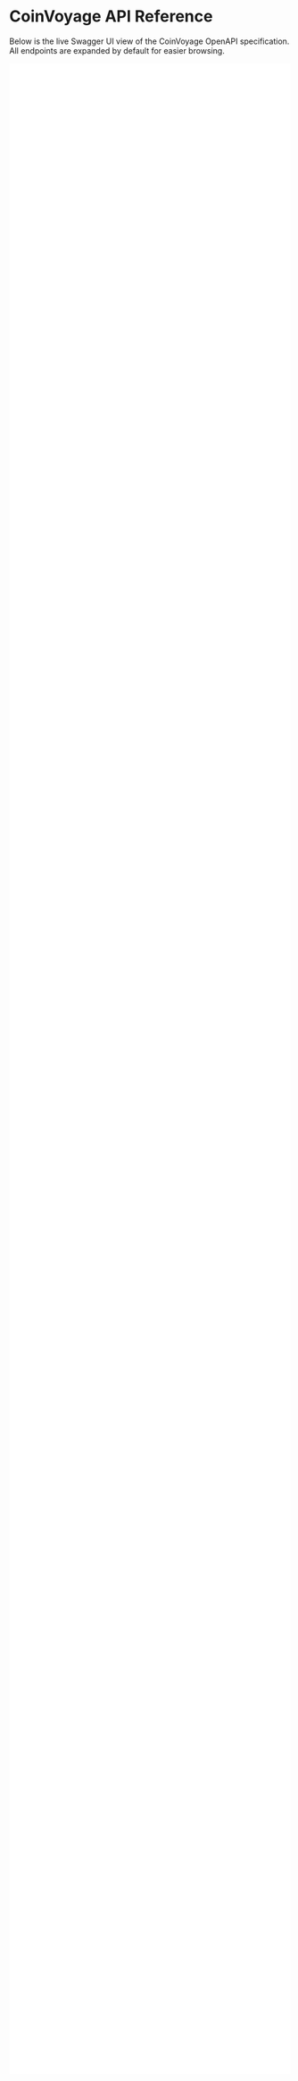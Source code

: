 # CoinVoyage API Reference

Below is the live Swagger UI view of the CoinVoyage OpenAPI specification.  
All endpoints are expanded by default for easier browsing.

<div style="width:100%; height:90vh; border:none;">
  <iframe
    srcdoc='
      <!DOCTYPE html>
      <html lang="en">
      <head>
        <meta charset="UTF-8">
        <title>CoinVoyage API Docs</title>
        <link rel="stylesheet" href="https://unpkg.com/swagger-ui-dist/swagger-ui.css" />
        <style>
          html, body { margin:0; padding:0; height:100%; background:#fff; }
          #swagger-ui { height:100%; }
        </style>
      </head>
      <body>
        <div id="swagger-ui"></div>
        <script src="https://unpkg.com/swagger-ui-dist/swagger-ui-bundle.js"></script>
        <script src="https://unpkg.com/swagger-ui-dist/swagger-ui-standalone-preset.js"></script>
        <script>
          window.onload = () => {
            const ui = SwaggerUIBundle({
              url: "https://api.coinvoyage.io/openapi.json",
              dom_id: "#swagger-ui",
              presets: [
                SwaggerUIBundle.presets.apis,
                SwaggerUIStandalonePreset
              ],
              layout: "BaseLayout",
              docExpansion: "full",
              deepLinking: true,
              defaultModelsExpandDepth: -1
            });
            window.ui = ui;
          };
        </script>
      </body>
      </html>'
    width="100%"
    height="100%"
    style="border:none;"
  ></iframe>
</div>
